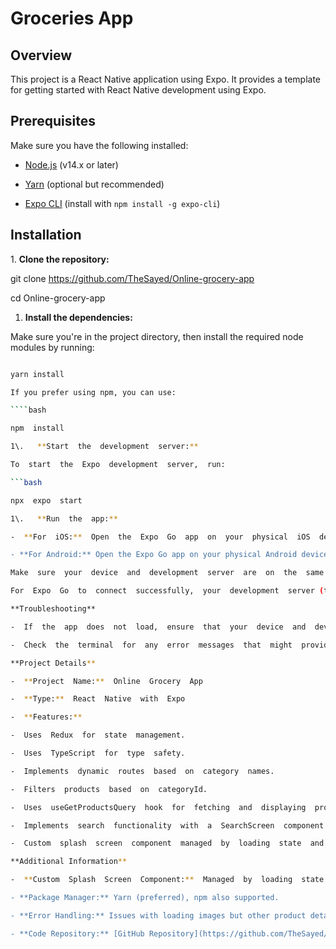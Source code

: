 # Groceries App

## Overview

This project is a React Native application using Expo. It provides a template for getting started with React Native development using Expo.

## Prerequisites

Make sure you have the following installed:

- [Node.js](https://nodejs.org/) (v14.x or later)

- [Yarn](https://classic.yarnpkg.com/en/docs/install/) (optional but recommended)

- [Expo CLI](https://docs.expo.dev/get-started/installation/) (install with `npm install -g expo-cli`)

## Installation

1\. **Clone the repository:**

git clone https://github.com/TheSayed/Online-grocery-app

cd Online-grocery-app

1. **Install the dependencies:**

Make sure you're in the project directory, then install the required node modules by running:

`````bash

yarn install

If you prefer using npm, you can use:

````bash

npm  install

1\.   **Start  the  development  server:**

To  start  the  Expo  development  server,  run:

```bash

npx  expo  start

1\.   **Run  the  app:**

-  **For  iOS:**  Open  the  Expo  Go  app  on  your  physical  iOS  device,  then  scan  the  QR  code  displayed  in  your  terminal  or  in  the  Expo  DevTools  in  your  browser.  If  you  don't have Expo Go installed, you can download it from the App Store.

- **For Android:** Open the Expo Go app on your physical Android device and scan the QR code displayed in your terminal or in the Expo DevTools in your browser. If you don't  have  Expo  Go  installed,  you  can  download  it  from  the  Google  Play  Store.

Make  sure  your  device  and  development  server  are  on  the  same  network:

For  Expo  Go  to  connect  successfully,  your  development  server (the machine  running  the  Expo  CLI) and your physical device should be on the same Wi-Fi network.

**Troubleshooting**

-  If  the  app  does  not  load,  ensure  that  your  device  and  development  server  are  on  the  same  network.

-  Check  the  terminal  for  any  error  messages  that  might  provide  more  information  on  issues  you  encounter.

**Project Details**

-  **Project  Name:**  Online  Grocery  App

-  **Type:**  React  Native  with  Expo

-  **Features:**

-  Uses  Redux  for  state  management.

-  Uses  TypeScript  for  type  safety.

-  Implements  dynamic  routes  based  on  category  names.

-  Filters  products  based  on  categoryId.

-  Uses  useGetProductsQuery  hook  for  fetching  and  displaying  products.

-  Implements  search  functionality  with  a  SearchScreen  component.

-  Custom  splash  screen  component  managed  by  loading  state  and  font  loading.

**Additional Information**

-  **Custom  Splash  Screen  Component:**  Managed  by  loading  state  and  font  loading,  does  not  rely  on  Expo's splash screen configuration.

- **Package Manager:** Yarn (preferred), npm also supported.

- **Error Handling:** Issues with loading images but other product details like price, unit, and name are displayed normally.

- **Code Repository:** [GitHub Repository](https://github.com/TheSayed/Online-grocery-app)

`````
